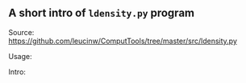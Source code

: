 ## A short intro of `ldensity.py` program
Source: https://github.com/leucinw/ComputTools/tree/master/src/ldensity.py

Usage:

Intro:


